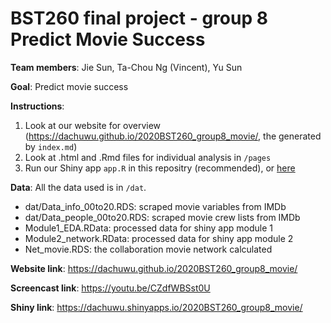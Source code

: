 # BST260 final project - group 8 Predict Movie Success

**Team members**: Jie Sun, Ta-Chou Ng (Vincent), Yu Sun

**Goal**: Predict movie success

**Instructions**:
  1. Look at our website for overview (https://dachuwu.github.io/2020BST260_group8_movie/, the generated by `index.md`)
  2. Look at .html and .Rmd files for individual analysis in `/pages`
  3. Run our Shiny app `app.R` in this repositry (recommended), or [here](https://dachuwu.shinyapps.io/2020BST260_group8_movie/)

**Data**:
All the data used is in `/dat`.
-  dat/Data_info_00to20.RDS: scraped movie variables from IMDb
-  dat/Data_people_00to20.RDS: scraped movie crew lists from IMDb
-  Module1_EDA.RData: processed data for shiny app module 1
-  Module2_network.RData: processed data for shiny app module 2
-  Net_movie.RDS: the collaboration movie network calculated

**Website link**: https://dachuwu.github.io/2020BST260_group8_movie/

**Screencast link**: https://youtu.be/CZdfWBSst0U

**Shiny link**: https://dachuwu.shinyapps.io/2020BST260_group8_movie/
